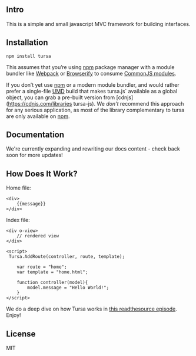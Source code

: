 ## Intro

This is a simple and small javascript MVC framework for building interfaces.

## Installation

```
npm install tursa
```

This assumes that you’re using [npm](http://npmjs.com/) package manager with a module bundler like [Webpack](https://webpack.js.org/) or [Browserify](http://browserify.org/) to consume [CommonJS modules](http://webpack.github.io/docs/commonjs.html).

If you don’t yet use [npm](http://npmjs.com/) or a modern module bundler, and would rather prefer a single-file [UMD](https://github.com/umdjs/umd) build that makes  tursa.js` available as a global object, you can grab a pre-built version from [cdnjs](https://cdnjs.com/libraries tursa-js). We *don’t* recommend this approach for any serious application, as most of the library complementary to tursa are only available on [npm](http://npmjs.com/).

## Documentation

We're currently expanding and rewriting our docs content - check back soon for more updates!

## How Does It Work?

Home file:
```
<div>
    {{message}}
</div>
```
Index file:
```
<div o-view>
    // rendered view
</div>

<script>
 Tursa.AddRoute(controller, route, template);

    var route = "home";
    var template = "home.html";

    function controller(model){
        model.message = "Hello World!";
    }
</script>
```
We do a deep dive on how Tursa works in [this readthesource episode](https://www.youtube.com/watch?v=).  
Enjoy!

## License

MIT
